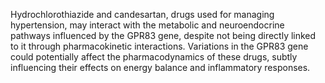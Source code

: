 Hydrochlorothiazide and candesartan, drugs used for managing hypertension, may interact with the metabolic and neuroendocrine pathways influenced by the GPR83 gene, despite not being directly linked to it through pharmacokinetic interactions. Variations in the GPR83 gene could potentially affect the pharmacodynamics of these drugs, subtly influencing their effects on energy balance and inflammatory responses.